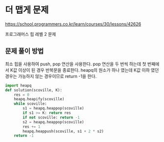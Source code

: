 # 더 맵게 문제
https://school.programmers.co.kr/learn/courses/30/lessons/42626

프로그래머스 힙 레벨 2 문제

## 문제 풀이 방법
최소 힙을 사용하여 push, pop 연산을 사용한다. pop 연산을 두 번씩 하는데 첫 번째에서 K값 이상이 된 경우 
반복문을 종료한다. heapq의 원소가 하나 였는데 K값 이하 였던 경우는 가능하지 않는 경우이므로 return -1을 한다.

```python
import heapq
def solution(scoville, K):
    res = 0
    heapq.heapify(scoville)
    while scoville:
        s1 = heapq.heappop(scoville)
        if s1 >= K: return res
        if not scoville: return -1
        s2 = heapq.heappop(scoville)
        res += 1
        heapq.heappush(scoville, s1 + 2 * s2)
    return -1
```